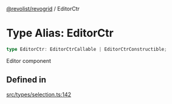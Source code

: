 [@revolist/revogrid](README.md) / EditorCtr

# Type Alias: EditorCtr

```ts
type EditorCtr: EditorCtrCallable | EditorCtrConstructible;
```

Editor component

## Defined in

[src/types/selection.ts:142](https://github.com/revolist/revogrid/blob/1d0ce44a71b6b80efaa7b83dae9a188a9f2de653/src/types/selection.ts#L142)
